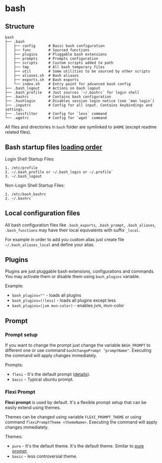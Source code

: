 # bash

## Structure
```
bash
├── .bash
│   ├── config      # Basic bash configuration
│   ├── func        # Sourced functions
│   ├── plugins     # Pluggable bash extensions
│   ├── prompts     # Prompts configuration
│   ├── scripts     # Custom scripts added to path
│   ├── tmp         # All bash temporary files
│   ├── util        # Some utilities to be sourced by other scripts
│   ├── aliases.sh  # Bash aliases
│   ├── exports.sh  # Bash exports
│   └── index.sh    # Entry point for advanced bash config
├── .bash_logout    # Actions on bash logout
├── .bash_profile   # Just sources `~/.bashrc` for login shell
├── .bashrc         # Contains bash configuration
├── .hushlogin      # Disables session login notice (see `man login`)
├── .inputrc        # Config for all input. Contains keybindings and settings.
├── .lessfilter     # Config for `less` command
└── .wgetrc         # Config for `wget` command
```

All files and directories in `bash` folder are symlinked to `$HOME` (except readme related files).

## Bash startup files [loading order](https://shreevatsa.wordpress.com/2008/03/30/zshbash-startup-files-loading-order-bashrc-zshrc-etc/)

Login Shell Startup Files:
```
1. /etc/profile
2. ~/.bash_profile or ~/.bash_login or ~/.profile`
3. ~/.bash_logout
```

Non-Login Shell Startup Files:
```
1. /etc/bash.bashrc
2. ~/.bashrc`
```

## Local configuration files

All bash configuration files like `.bash_exports`, `.bash_prompt`, `.bash_aliases`, `.bash_functions`
may have their local equivalents with suffix `_local`.

For example in order to add you custom alias just create file `~/.bash_aliases_local` and define your alias.

## Plugins

Plugins are just pluggable bash extensions, configurations and commands.
You may activate them or disable them using `bash_plugins` variable.

Example:
- `bash_plugins=""` - loads all plugins
- `bash_plugins=(!less)` - loads all plugins except less
- `bash_plugins=(jvm mvn-color)` - enables jvm, mvn-color

## Prompt


### Prompt setup

If you want to change the prompt just change the variable `BASH_PROMPT` to different one
or use command `bashChangePrompt "promptName"`. Executing the command will apply changes immediately.

Prompts:
- `flexi` - It's the default prompt ([details](#flexi-prompt)).
- `basic` - Typical ubuntu prompt.

### Flexi Prompt

**Flexi prompt** is used by default. It's a flexible prompt setup that can be easily extend using themes.

Themes can be changed using variable `FLEXI_PROMPT_THEME` or using command `flexiPromptTheme <themeName>`. Executing the command will apply changes immediately.

Themes:
- `pure` - It's the default theme. It's the default theme. Similar to [pure prompt](https://github.com/sindresorhus/pure).
- `basic` - less controversial theme.
